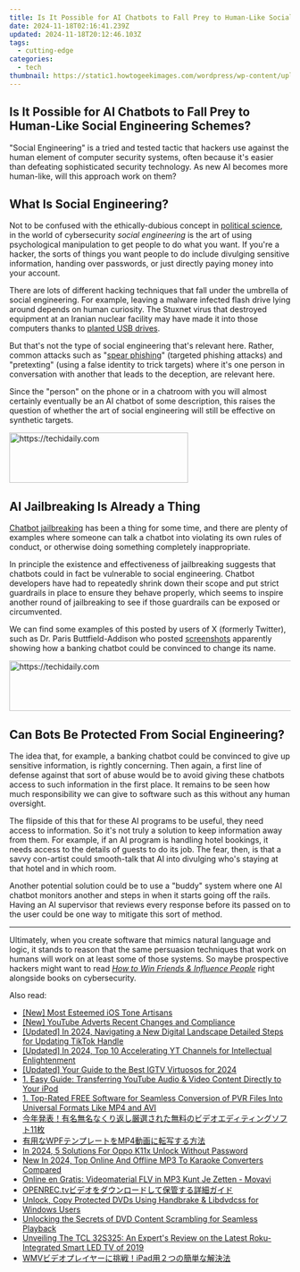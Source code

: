 ```yaml
---
title: Is It Possible for AI Chatbots to Fall Prey to Human-Like Social Engineering Schemes?
date: 2024-11-18T02:16:41.239Z
updated: 2024-11-18T20:12:46.103Z
tags:
  - cutting-edge
categories:
  - tech
thumbnail: https://static1.howtogeekimages.com/wordpress/wp-content/uploads/2023/12/ai-social-engineering.jpeg
---
```


## Is It Possible for AI Chatbots to Fall Prey to Human-Like Social Engineering Schemes?

"Social Engineering" is a tried and tested tactic that hackers use against the human element of computer security systems, often because it's easier than defeating sophisticated security technology. As new AI becomes more human-like, will this approach work on them?

##  What Is Social Engineering?

 Not to be confused with the ethically-dubious concept in [political science](https://en.wikipedia.org/wiki/Social%5Fengineering%5F%28political%5Fscience%29), in the world of cybersecurity _social engineering_ is the art of using psychological manipulation to get people to do what you want. If you're a hacker, the sorts of things you want people to do include divulging sensitive information, handing over passwords, or just directly paying money into your account.

 There are lots of different hacking techniques that fall under the umbrella of social engineering. For example, leaving a malware infected flash drive lying around depends on human curiosity. The Stuxnet virus that destroyed equipment at an Iranian nuclear facility may have made it into those computers thanks to [planted USB drives](https://www.theverge.com/2012/4/12/2944329/stuxnet-computer-virus-planted-israeli-agent-iran).

 But that's not the type of social engineering that's relevant here. Rather, common attacks such as "[spear phishing](https://youtube-data.techidaily.com/024-approved-the-ultimate-mobile-experience-apple-android-and-youtube/)" (targeted phishing attacks) and "pretexting" (using a false identity to trick targets) where it's one person in conversation with another that leads to the deception, are relevant here.

 Since the "person" on the phone or in a chatroom with you will almost certainly eventually be an AI chatbot of some description, this raises the question of whether the art of social engineering will still be effective on synthetic targets.

<!-- affiliate ads begin -->
<a href="https://bluettius.sjv.io/c/5597632/2139117/17108" target="_top" id="2139117">
  <img src="//a.impactradius-go.com/display-ad/17108-2139117" border="0" alt="https://techidaily.com" width="320" height="90"/>
</a>
<img height="0" width="0" src="https://bluettius.sjv.io/i/5597632/2139117/17108" style="position:absolute;visibility:hidden;" border="0" />
<!-- affiliate ads end -->

##  AI Jailbreaking Is Already a Thing

[Chatbot jailbreaking](https://extra-information.techidaily.com/designing-an-alluring-movie-momentum-piece/) has been a thing for some time, and there are plenty of examples where someone can talk a chatbot into violating its own rules of conduct, or otherwise doing something completely inappropriate.

 In principle the existence and effectiveness of jailbreaking suggests that chatbots could in fact be vulnerable to social engineering. Chatbot developers have had to repeatedly shrink down their scope and put strict guardrails in place to ensure they behave properly, which seems to inspire another round of jailbreaking to see if those guardrails can be exposed or circumvented.

 We can find some examples of this posted by users of X (formerly Twitter), such as Dr. Paris Buttfield-Addison who posted [screenshots](https://twitter.com/parisba/status/1719522494544240836) apparently showing how a banking chatbot could be convinced to change its name.

<!-- affiliate ads begin -->
<a href="https://imp.i357552.net/c/5597632/977686/11832" target="_top" id="977686">
  <img src="//a.impactradius-go.com/display-ad/11832-977686" border="0" alt="https://techidaily.com" width="728" height="90"/>
</a>
<img height="0" width="0" src="https://imp.i357552.net/i/5597632/977686/11832" style="position:absolute;visibility:hidden;" border="0" />
<!-- affiliate ads end -->

##  Can Bots Be Protected From Social Engineering?

 The idea that, for example, a banking chatbot could be convinced to give up sensitive information, is rightly concerning. Then again, a first line of defense against that sort of abuse would be to avoid giving these chatbots access to such information in the first place. It remains to be seen how much responsibility we can give to software such as this without any human oversight.

 The flipside of this that for these AI programs to be useful, they need access to information. So it's not truly a solution to keep information away from them. For example, if an AI program is handling hotel bookings, it needs access to the details of guests to do its job. The fear, then, is that a savvy con-artist could smooth-talk that AI into divulging who's staying at that hotel and in which room.

 Another potential solution could be to use a "buddy" system where one AI chatbot monitors another and steps in when it starts going off the rails. Having an AI supervisor that reviews every response before its passed on to the user could be one way to mitigate this sort of method.

---

 Ultimately, when you create software that mimics natural language and logic, it stands to reason that the same persuasion techniques that work on humans will work on at least some of those systems. So maybe prospective hackers might want to read [_How to Win Friends & Influence People_](https://www.amazon.com/How-Win-Friends-Influence-People/dp/0671027034?tag=hotoge-20&ascsubtag=UUhtgUeUpU2000988&asc%5Frefurl=https%3A%2F%2Fwww.howtogeek.com%2Fare-ai-bots-susceptible-to-social-engineering%2F&asc%5Fcampaign=Evergreen) right alongside books on cybersecurity.

<ins class="adsbygoogle"
     style="display:block"
     data-ad-format="autorelaxed"
     data-ad-client="ca-pub-7571918770474297"
     data-ad-slot="1223367746"></ins>

<ins class="adsbygoogle"
     style="display:block"
     data-ad-client="ca-pub-7571918770474297"
     data-ad-slot="8358498916"
     data-ad-format="auto"
     data-full-width-responsive="true"></ins>

<span class="atpl-alsoreadstyle">Also read:</span>
<div><ul>
<li><a href="https://extra-approaches.techidaily.com/new-most-esteemed-ios-tone-artisans/"><u>[New] Most Esteemed iOS Tone Artisans</u></a></li>
<li><a href="https://facebook-video-footage.techidaily.com/new-youtube-adverts-recent-changes-and-compliance/"><u>[New] YouTube Adverts Recent Changes and Compliance</u></a></li>
<li><a href="https://tiktok-video-recordings.techidaily.com/updated-in-2024-navigating-a-new-digital-landscape-detailed-steps-for-updating-tiktok-handle/"><u>[Updated] In 2024, Navigating a New Digital Landscape Detailed Steps for Updating TikTok Handle</u></a></li>
<li><a href="https://youtube-data.techidaily.com/ed-in-2024-top-10-accelerating-yt-channels-for-intellectual-enlightenment/"><u>[Updated] In 2024, Top 10 Accelerating YT Channels for Intellectual Enlightenment</u></a></li>
<li><a href="https://instagram-video-recordings.techidaily.com/updated-your-guide-to-the-best-igtv-virtuosos-for-2024/"><u>[Updated] Your Guide to the Best IGTV Virtuosos for 2024</u></a></li>
<li><a href="https://tech-haven.techidaily.com/1-easy-guide-transferring-youtube-audio-and-video-content-directly-to-your-ipod/"><u>1. Easy Guide: Transferring YouTube Audio & Video Content Directly to Your iPod</u></a></li>
<li><a href="https://tech-haven.techidaily.com/1-top-rated-free-software-for-seamless-conversion-of-pvr-files-into-universal-formats-like-mp4-and-avi/"><u>1. Top-Rated FREE Software for Seamless Conversion of PVR Files Into Universal Formats Like MP4 and AVI</u></a></li>
<li><a href="https://tech-haven.techidaily.com/11/"><u>今年発表！有名無名なくり返し厳選された無料のビデオエディティングソフト11枚</u></a></li>
<li><a href="https://tech-haven.techidaily.com/wpfmp4/"><u>有用なWPFテンプレートをMP4動画に転写する方法</u></a></li>
<li><a href="https://easy-unlock-android.techidaily.com/in-2024-5-solutions-for-oppo-k11x-unlock-without-password-by-drfone-android/"><u>In 2024, 5 Solutions For Oppo K11x Unlock Without Password</u></a></li>
<li><a href="https://audio-editing.techidaily.com/new-in-2024-top-online-and-offline-mp3-to-karaoke-converters-compared/"><u>New In 2024, Top Online And Offline MP3 To Karaoke Converters Compared</u></a></li>
<li><a href="https://eaxpv-info.techidaily.com/online-en-gratis-videomaterial-flv-in-mp3-kunt-je-zetten-movavi/"><u>Online en Gratis: Videomaterial FLV in MP3 Kunt Je Zetten - Movavi</u></a></li>
<li><a href="https://tech-haven.techidaily.com/1726027103184-openrectv/"><u>OPENREC.tvビデオをダウンロードして保管する詳細ガイド</u></a></li>
<li><a href="https://tech-haven.techidaily.com/unlock-copy-protected-dvds-using-handbrake-and-libdvdcss-for-windows-users/"><u>Unlock, Copy Protected DVDs Using Handbrake & Libdvdcss for Windows Users</u></a></li>
<li><a href="https://tech-haven.techidaily.com/unlocking-the-secrets-of-dvd-content-scrambling-for-seamless-playback/"><u>Unlocking the Secrets of DVD Content Scrambling for Seamless Playback</u></a></li>
<li><a href="https://buynow-info.techidaily.com/unveiling-the-tcl-32s325-an-experts-review-on-the-latest-roku-integrated-smart-led-tv-of-2019/"><u>Unveiling The TCL 32S325: An Expert's Review on the Latest Roku-Integrated Smart LED TV of 2019</u></a></li>
<li><a href="https://tech-haven.techidaily.com/wmvipad/"><u>WMVビデオプレイヤーに挑戦！iPad用２つの簡単な解決法</u></a></li>
</ul></div>

